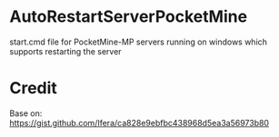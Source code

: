 # AutoRestartServerPocketMine
start.cmd file for PocketMine-MP servers running on windows which supports restarting the server

# Credit
Base on: https://gist.github.com/Ifera/ca828e9ebfbc438968d5ea3a56973b80
